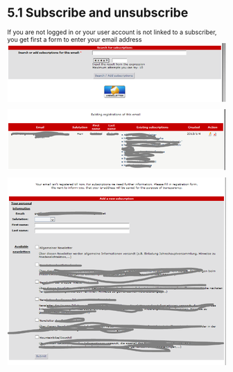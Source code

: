# 5.1 Subscribe and unsubscribe

If you are not logged in or your user account is not linked to a subscriber, you get first a form to enter your email address
![](../assets/user_area/user_subscription1_en.PNG)

![](../assets/user_area/user_subscription2_en.PNG)

![](../assets/user_area/user_subscription3_en.PNG)